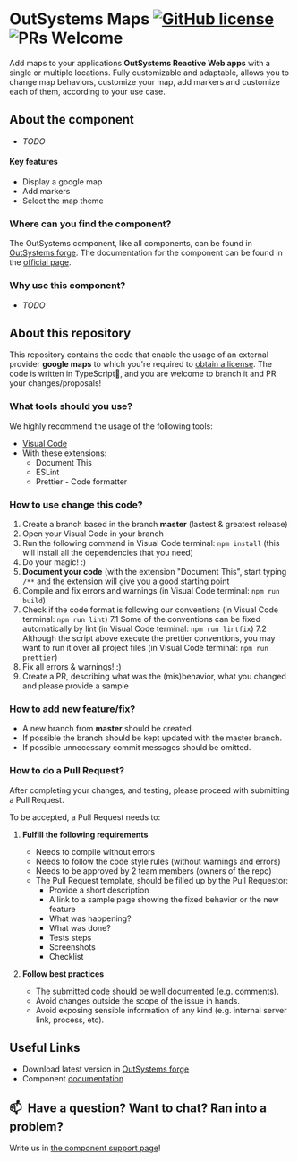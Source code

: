 # OutSystems Maps [![GitHub license](https://img.shields.io/badge/license-Apache--2.0-blue.svg)](https://github.com/OutSystems/outsystems-maps/blob/master/LICENSE) ![PRs Welcome](https://img.shields.io/badge/PRs-welcome-brightgreen.svg) 
Add maps to your applications **OutSystems Reactive Web apps** with a single or multiple locations. Fully customizable and adaptable, allows you to change map behaviors, customize your map, add markers and customize each of them, according to your use case.

## About the component
- _TODO_

#### Key features 
* Display a google map
* Add markers
* Select the map theme 

### Where can you find the component?
The OutSystems component, like all components, can be found in [OutSystems forge](https://www.outsystems.com/forge/component-overview/9909/outsystems-maps). 
The documentation for the component can be found in the [official page](https://success.outsystems.com/Documentation/11/Developing_an_Application/Design_UI/Patterns/Using_Mobile_and_Reactive_Patterns/Map).

### Why use this component?
- _TODO_

## About this repository
This repository contains the code that enable the usage of an external provider **google maps** to which you're required to [obtain a license](https://developers.google.com/maps/documentation/javascript/get-api-key).
The code is written in TypeScript🖤, and you are welcome to branch it and PR your changes/proposals!

### What tools should you use?
We highly recommend the usage of the following tools:
* [Visual Code](https://code.visualstudio.com/)
* With these extensions:
  * Document This
  * ESLint
  * Prettier - Code formatter

### How to use change this code?
1. Create a branch based in the branch **master** (lastest & greatest release)
2. Open your Visual Code in your branch
3. Run the following command in Visual Code terminal: `npm install` (this will install all the dependencies that you need)
4. Do your magic! :)
5. **Document your code** (with the extension "Document This", start typing `/**` and the extension will give you a good starting point
6. Compile and fix errors and warnings (in Visual Code terminal: `npm run build`)
7. Check if the code format is following our conventions (in Visual Code terminal: `npm run lint`)
7.1 Some of the conventions can be fixed automatically by lint (in Visual Code terminal: `npm run lintfix`)
7.2 Although the script above execute the prettier conventions, you may want to run it over all project files (in Visual Code terminal: `npm run prettier`)
8. Fix all errors & warnings! :)
9. Create a PR, describing what was the (mis)behavior, what you changed and please provide a sample 

### How to add new feature/fix?
  * A new branch from **master** should be created.
  * If possible the branch should be kept updated with the master branch.
  * If possible unnecessary commit messages should be omitted.

### How to do a Pull Request?
After completing your changes, and testing, please proceed with submitting a Pull Request.

To be accepted, a Pull Request needs to:

1. **Fulfill the following requirements**
    * Needs to compile without errors
    * Needs to follow the code style rules (without warnings and errors)
    * Needs to be approved by 2 team members (owners of the repo)
    * The Pull Request template, should be filled up by the Pull Requestor:
      * Provide a short description
      * A link to a sample page showing the fixed behavior or the new feature
      * What was happening?
      * What was done?
      * Tests steps
      * Screenshots
      * Checklist

2. **Follow best practices**
    * The submitted code should be well documented (e.g. comments).
    * Avoid changes outside the scope of the issue in hands.
    * Avoid exposing sensible information of any kind (e.g. internal server link, process, etc).

## Useful Links
* Download latest version in [OutSystems forge](https://www.outsystems.com/forge/component-versions/9909)
* Component [documentation](https://success.outsystems.com/Documentation/11/Developing_an_Application/Design_UI/Patterns/Using_Mobile_and_Reactive_Patterns/Map)


## 📫&nbsp; Have a question? Want to chat? Ran into a problem?
Write us in [the component support page](https://www.outsystems.com/forge/component-discussions/9909/OutSystems+Maps)!
